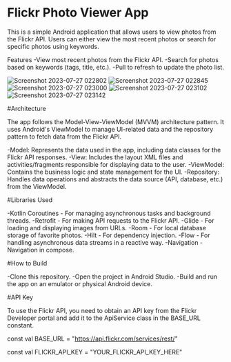 # Flickr Photo Viewer App

This is a simple Android application that allows users to view photos from the Flickr API. Users can either view the most recent photos or search for specific photos using keywords.

Features
-View most recent photos from the Flickr API.
-Search for photos based on keywords (tags, title, etc.).
-Pull to refresh to update the photo list.


![Screenshot 2023-07-27 022802](https://github.com/priyanka-pixel/FlickerYBS/assets/59287277/a2980ce0-5243-439b-8064-d24c5db412d8)
![Screenshot 2023-07-27 022845](https://github.com/priyanka-pixel/FlickerYBS/assets/59287277/08852414-bc69-4ba6-bb4b-c9d5fdce397b)
![Screenshot 2023-07-27 023000](https://github.com/priyanka-pixel/FlickerYBS/assets/59287277/1d77c07e-9553-4f06-852c-d278a110e0fe)
![Screenshot 2023-07-27 023102](https://github.com/priyanka-pixel/FlickerYBS/assets/59287277/ad2e408d-ed5e-4215-8d8a-e3ec692603e6)
![Screenshot 2023-07-27 023142](https://github.com/priyanka-pixel/FlickerYBS/assets/59287277/0acfbf35-af8c-4bde-8179-3873b316fe6c)


#Architecture

The app follows the Model-View-ViewModel (MVVM) architecture pattern. It uses Android's ViewModel to manage UI-related data and the repository pattern to fetch data from the Flickr API.

-Model: Represents the data used in the app, including data classes for the Flickr API responses.
-View: Includes the layout XML files and activities/fragments responsible for displaying data to the user.
-ViewModel: Contains the business logic and state management for the UI.
-Repository: Handles data operations and abstracts the data source (API, database, etc.) from the ViewModel.

#Libraries Used

-Kotlin Coroutines - For managing asynchronous tasks and background threads.
-Retrofit - For making API requests to the Flickr API.
-Glide - For loading and displaying images from URLs.
-Room - For local database storage of favorite photos.
-Hilt - For dependency injection.
-Flow - For handling asynchronous data streams in a reactive way.
-Navigation - Navigation in compose.

#How to Build

-Clone this repository.
-Open the project in Android Studio.
-Build and run the app on an emulator or physical Android device.

#API Key

To use the Flickr API, you need to obtain an API key from the Flickr Developer portal and add it to the ApiService class in the BASE_URL constant.

const val BASE_URL = "https://api.flickr.com/services/rest/"

const val FLICKR_API_KEY = "YOUR_FLICKR_API_KEY_HERE"



